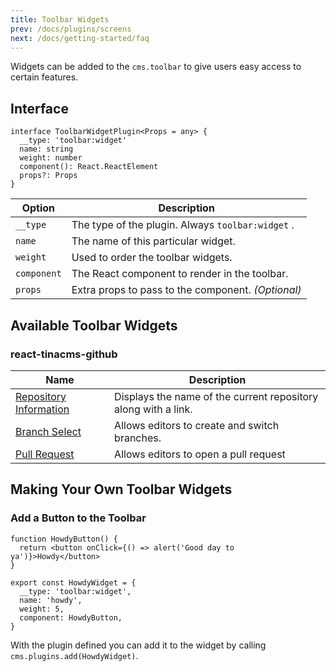 ```yaml
---
title: Toolbar Widgets
prev: /docs/plugins/screens
next: /docs/getting-started/faq
---
```


Widgets can be added to the `cms.toolbar` to give users easy access to certain features.

## Interface

```tsx
interface ToolbarWidgetPlugin<Props = any> {
  __type: 'toolbar:widget'
  name: string
  weight: number
  component(): React.ReactElement
  props?: Props
}
```

| Option      | Description                                        |
| ----------- | -------------------------------------------------- |
| `__type`    | The type of the plugin. Always `toolbar:widget` .  |
| `name`      | The name of this particular widget.                |
| `weight`    | Used to order the toolbar widgets.                 |
| `component` | The React component to render in the toolbar.      |
| `props`     | Extra props to pass to the component. _(Optional)_ |

## Available Toolbar Widgets

### react-tinacms-github

| Name                                                                                                                                          | Description                                                    |
| --------------------------------------------------------------------------------------------------------------------------------------------- | -------------------------------------------------------------- |
| [Repository Information](https://github.com/tinacms/tinacms/blob/master/packages/react-tinacms-github/src/toolbar-plugins/RepoInfoPlugin.tsx) | Displays the name of the current repository along with a link. |
| [Branch Select](https://github.com/tinacms/tinacms/blob/master/packages/react-tinacms-github/src/toolbar-plugins/BranchSwitcherPlugin.tsx)    | Allows editors to create and switch branches.                  |
| [Pull Request](https://github.com/tinacms/tinacms/blob/master/packages/react-tinacms-github/src/toolbar-plugins/pull-request/PRPlugin.tsx)    | Allows editors to open a pull request                          |

## Making Your Own Toolbar Widgets

### Add a Button to the Toolbar

```tsx
function HowdyButton() {
  return <button onClick={() => alert('Good day to ya')}>Howdy</button>
}

export const HowdyWidget = {
  __type: 'toolbar:widget',
  name: 'howdy',
  weight: 5,
  component: HowdyButton,
}
```

With the plugin defined you can add it to the widget by calling `cms.plugins.add(HowdyWidget)`.
